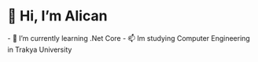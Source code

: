 <h1>👋 Hi, I’m Alican</h1>
- 🌱 I’m currently learning .Net Core
- 📫 Im studying Computer Engineering in Trakya University 

